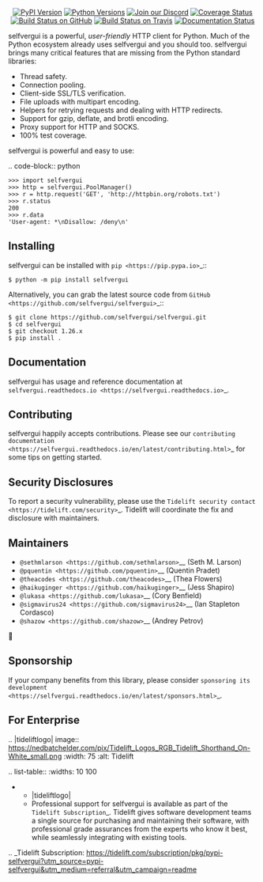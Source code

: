    <p align="center">
      <a href="https://pypi.org/project/selfvergui"><img alt="PyPI Version" src="https://img.shields.io/pypi/v/selfvergui.svg?maxAge=86400" /></a>
      <a href="https://pypi.org/project/selfvergui"><img alt="Python Versions" src="https://img.shields.io/pypi/pyversions/selfvergui.svg?maxAge=86400" /></a>
      <a href="https://discord.gg/CHEgCZN"><img alt="Join our Discord" src="https://img.shields.io/discord/756342717725933608?color=%237289da&label=discord" /></a>
      <a href="https://codecov.io/gh/selfvergui/selfvergui"><img alt="Coverage Status" src="https://img.shields.io/codecov/c/github/selfvergui/selfvergui.svg" /></a>
      <a href="https://github.com/selfvergui/selfvergui/actions?query=workflow%3ACI"><img alt="Build Status on GitHub" src="https://github.com/selfvergui/selfvergui/workflows/CI/badge.svg" /></a>
      <a href="https://travis-ci.org/selfvergui/selfvergui"><img alt="Build Status on Travis" src="https://travis-ci.org/selfvergui/selfvergui.svg?branch=master" /></a>
      <a href="https://selfvergui.readthedocs.io"><img alt="Documentation Status" src="https://readthedocs.org/projects/selfvergui/badge/?version=latest" /></a>
   </p>

selfvergui is a powerful, *user-friendly* HTTP client for Python. Much of the
Python ecosystem already uses selfvergui and you should too.
selfvergui brings many critical features that are missing from the Python
standard libraries:

- Thread safety.
- Connection pooling.
- Client-side SSL/TLS verification.
- File uploads with multipart encoding.
- Helpers for retrying requests and dealing with HTTP redirects.
- Support for gzip, deflate, and brotli encoding.
- Proxy support for HTTP and SOCKS.
- 100% test coverage.

selfvergui is powerful and easy to use:

.. code-block:: python

    >>> import selfvergui
    >>> http = selfvergui.PoolManager()
    >>> r = http.request('GET', 'http://httpbin.org/robots.txt')
    >>> r.status
    200
    >>> r.data
    'User-agent: *\nDisallow: /deny\n'


Installing
----------

selfvergui can be installed with `pip <https://pip.pypa.io>`_::

    $ python -m pip install selfvergui

Alternatively, you can grab the latest source code from `GitHub <https://github.com/selfvergui/selfvergui>`_::

    $ git clone https://github.com/selfvergui/selfvergui.git
    $ cd selfvergui
    $ git checkout 1.26.x
    $ pip install .


Documentation
-------------

selfvergui has usage and reference documentation at `selfvergui.readthedocs.io <https://selfvergui.readthedocs.io>`_.


Contributing
------------

selfvergui happily accepts contributions. Please see our
`contributing documentation <https://selfvergui.readthedocs.io/en/latest/contributing.html>`_
for some tips on getting started.


Security Disclosures
--------------------

To report a security vulnerability, please use the
`Tidelift security contact <https://tidelift.com/security>`_.
Tidelift will coordinate the fix and disclosure with maintainers.


Maintainers
-----------

- `@sethmlarson <https://github.com/sethmlarson>`__ (Seth M. Larson)
- `@pquentin <https://github.com/pquentin>`__ (Quentin Pradet)
- `@theacodes <https://github.com/theacodes>`__ (Thea Flowers)
- `@haikuginger <https://github.com/haikuginger>`__ (Jess Shapiro)
- `@lukasa <https://github.com/lukasa>`__ (Cory Benfield)
- `@sigmavirus24 <https://github.com/sigmavirus24>`__ (Ian Stapleton Cordasco)
- `@shazow <https://github.com/shazow>`__ (Andrey Petrov)

👋


Sponsorship
-----------

If your company benefits from this library, please consider `sponsoring its
development <https://selfvergui.readthedocs.io/en/latest/sponsors.html>`_.


For Enterprise
--------------

.. |tideliftlogo| image:: https://nedbatchelder.com/pix/Tidelift_Logos_RGB_Tidelift_Shorthand_On-White_small.png
   :width: 75
   :alt: Tidelift

.. list-table::
   :widths: 10 100

   * - |tideliftlogo|
     - Professional support for selfvergui is available as part of the `Tidelift
       Subscription`_.  Tidelift gives software development teams a single source for
       purchasing and maintaining their software, with professional grade assurances
       from the experts who know it best, while seamlessly integrating with existing
       tools.

.. _Tidelift Subscription: https://tidelift.com/subscription/pkg/pypi-selfvergui?utm_source=pypi-selfvergui&utm_medium=referral&utm_campaign=readme
